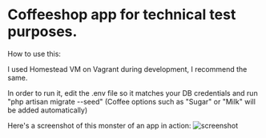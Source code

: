 # Coffeeshop app for technical test purposes.

How to use this:

I used Homestead VM on Vagrant during development, I recommend the same.

In order to run it, edit the .env file so it matches your DB credentials and run "php artisan migrate --seed" (Coffee options such as "Sugar" or "Milk" will be added automatically)

Here's a screenshot of this monster of an app in action:
![screenshot](https://prnt.sc/10b0r3m)
